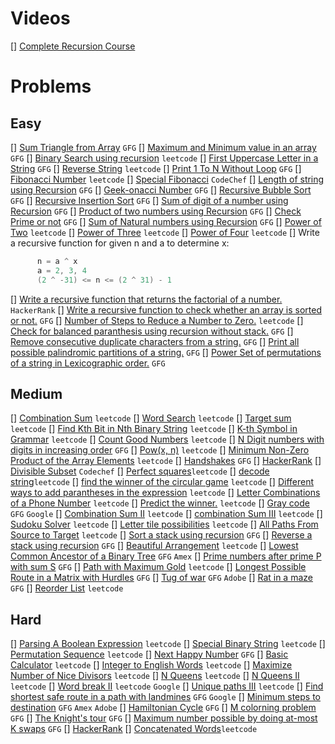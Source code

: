 # Videos
[] [Complete Recursion Course](https://www.youtube.com/playlist?list=PL9gnSGHSqcnp39cTyB1dTZ2pJ04Xmdrod)

# Problems

## Easy
[] [Sum Triangle from Array](https://www.geeksforgeeks.org/sum-triangle-from-array/) `GFG`
[] [Maximum and Minimum value in an array](https://www.geeksforgeeks.org/recursive-programs-to-find-minimum-and-maximum-elements-of-array/) `GFG`
[] [Binary Search using recursion](https://leetcode.com/problems/binary-search/) `leetcode`
[] [First Uppercase Letter in a String](https://www.geeksforgeeks.org/first-uppercase-letter-in-a-string-iterative-and-recursive/) `GFG`
[] [Reverse String](https://leetcode.com/problems/reverse-string/) `leetcode`
[] [Print 1 To N Without Loop](https://practice.geeksforgeeks.org/problems/print-1-to-n-without-using-loops-1587115620/1/) `GFG`
[] [Fibonacci Number](https://leetcode.com/problems/fibonacci-number/) `leetcode`
[] [Special Fibonacci](https://www.codechef.com/problems/FIBXOR01/) `CodeChef`
[] [Length of string using Recursion](https://www.geeksforgeeks.org/program-for-length-of-a-string-using-recursion/) `GFG`
[] [Geek-onacci Number](https://practice.geeksforgeeks.org/problems/geek-onacci-number/0/) `GFG`
[] [Recursive Bubble Sort](https://www.geeksforgeeks.org/recursive-bubble-sort/) `GFG`
[] [Recursive Insertion Sort](https://www.geeksforgeeks.org/recursive-insertion-sort/) `GFG`
[] [Sum of digit of a number using Recursion](https://www.geeksforgeeks.org/sum-digit-number-using-recursion/) `GFG`
[] [Product of two numbers using Recursion](https://www.geeksforgeeks.org/product-2-numbers-using-recursion/) `GFG`
[] [Check Prime or not](https://www.geeksforgeeks.org/recursive-program-prime-number/) `GFG`
[] [Sum of Natural numbers using Recursion](https://www.geeksforgeeks.org/sum-of-natural-numbers-using-recursion/) `GFG`
[] [Power of Two](https://leetcode.com/problems/power-of-two/) `leetcode`
[] [Power of Three](https://leetcode.com/problems/power-of-three/) `leetcode`
[] [Power of Four](https://leetcode.com/problems/power-of-four/) `leetcode`
[] Write a recursive function for given n and a to determine x:
```java
      n = a ^ x 
      a = 2, 3, 4
      (2 ^ -31) <= n <= (2 ^ 31) - 1      
```
[] [Write a recursive function that returns the factorial of a number.](https://www.hackerrank.com/challenges/30-recursion/problem) `HackerRank`
[] [Write a recursive function to check whether an array is sorted or not.](https://www.geeksforgeeks.org/program-check-array-sorted-not-iterative-recursive) `GFG`
[] [Number of Steps to Reduce a Number to Zero.](https://leetcode.com/problems/number-of-steps-to-reduce-a-number-to-zero/) `leetcode`
[] [Check for balanced paranthesis using recursion without stack.](https://www.geeksforgeeks.org/check-for-balanced-parenthesis-without-using-stack/) `GFG`
[] [Remove consecutive duplicate characters from a string.](https://www.geeksforgeeks.org/remove-consecutive-duplicates-string/) `GFG` 
[] [Print all possible palindromic partitions of a string.](https://www.geeksforgeeks.org/given-a-string-print-all-possible-palindromic-partition/) `GFG`
[] [Power Set of permutations of a string in Lexicographic order.](https://www.geeksforgeeks.org/powet-set-lexicographic-order/) `GFG`

## Medium
[] [Combination Sum](https://leetcode.com/problems/combination-sum/) `leetcode`
[] [Word Search](https://leetcode.com/problems/word-search/) `leetcode`
[] [Target sum](https://leetcode.com/problems/target-sum/) `leetcode`
[] [Find Kth Bit in Nth Binary String](https://leetcode.com/problems/find-kth-bit-in-nth-binary-string/) `leetcode`
[] [K-th Symbol in Grammar](https://leetcode.com/problems/k-th-symbol-in-grammar/) `leetcode`
[] [Count Good Numbers](https://leetcode.com/problems/count-good-numbers/) `leetcode`
[] [N Digit numbers with digits in increasing order](https://practice.geeksforgeeks.org/problems/n-digit-numbers-with-digits-in-increasing-order5903/1/) `GFG`
[] [Pow(x, n)](https://leetcode.com/problems/powx-n/) `leetcode`
[] [Minimum Non-Zero Product of the Array Elements](https://leetcode.com/problems/minimum-non-zero-product-of-the-array-elements/) `leetcode`
[] [Handshakes](https://practice.geeksforgeeks.org/problems/handshakes1303/1/) `GFG`
[] [HackerRank](https://www.hackerrank.com/domains/algorithms?filters%5Bsubdomains%5D%5B%5D=recursion&filters%5Bdifficulty%5D%5B%5D=medium)
[] [Divisible Subset](https://www.codechef.com/problems/DIVSUBS)  `Codechef`
[] [Perfect squares](https://leetcode.com/problems/perfect-squares/)`leetcode`
[] [decode string](https://leetcode.com/problems/decode-string/)`leetcode`
[] [find the winner of the circular game](https://leetcode.com/problems/find-the-winner-of-the-circular-game/) `leetcode`
[] [Different ways to add parantheses in the expression](https://leetcode.com/problems/different-ways-to-add-parentheses/) `leetcode`
[] [Letter Combinations of a Phone Number](https://leetcode.com/problems/letter-combinations-of-a-phone-number/) `leetcode`
[] [Predict the winner.](https://leetcode.com/problems/predict-the-winner/) `leetcode`
[] [Gray code](https://practice.geeksforgeeks.org/problems/gray-code-1611215248/1/) `GFG` `Google`
[] [Combination Sum II](https://leetcode.com/problems/combination-sum-ii/) `leetcode`
[] [combination Sum III](https://leetcode.com/problems/combination-sum-iii/) `leetcode`
[] [Sudoku Solver](https://leetcode.com/problems/sudoku-solver/) `leetcode`
[] [Letter tile possibilities](https://leetcode.com/problems/letter-tile-possibilities/) `leetcode`
[] [All Paths From Source to Target](https://leetcode.com/problems/all-paths-from-source-to-target/) `leetcode`
[] [Sort a stack using recursion](https://www.geeksforgeeks.org/sort-a-stack-using-recursion/) `GFG`
[] [Reverse a stack using recursion](https://www.geeksforgeeks.org/reverse-a-stack-using-recursion/) `GFG`
[] [Beautiful Arrangement](https://leetcode.com/problems/beautiful-arrangement/) `leetcode`
[] [Lowest Common Ancestor of a Binary Tree](https://practice.geeksforgeeks.org/problems/lowest-common-ancestor-in-a-binary-tree/1/) `GFG` `Amex`
[] [Prime numbers after prime P with sum S](https://www.geeksforgeeks.org/prime-numbers-after-prime-p-with-sum-s/) `GFG`
[] [Path with Maximum Gold](https://leetcode.com/problems/path-with-maximum-gold/) `leetcode`
[] [Longest Possible Route in a Matrix with Hurdles](https://www.geeksforgeeks.org/longest-possible-route-in-a-matrix-with-hurdles/) `GFG`
[] [Tug of war](https://www.geeksforgeeks.org/tug-of-war/) `GFG` `Adobe`
[] [Rat in a maze](https://www.geeksforgeeks.org/rat-in-a-maze-backtracking-2/) `GFG`
[] [Reorder List](https://leetcode.com/problems/reorder-list/) `leetcode`

## Hard
[] [Parsing A Boolean Expression](https://leetcode.com/problems/parsing-a-boolean-expression/) `leetcode`
[] [Special Binary String](https://leetcode.com/problems/special-binary-string/) `leetcode`
[] [Permutation Sequence](https://leetcode.com/problems/permutation-sequence/) `leetcode`
[] [Next Happy Number](https://practice.geeksforgeeks.org/problems/next-happy-number4538/1/) `GFG`
[] [Basic Calculator](https://leetcode.com/problems/basic-calculator/) `leetcode`
[] [Integer to English Words](https://leetcode.com/problems/integer-to-english-words/) `leetcode`
[] [Maximize Number of Nice Divisors](https://leetcode.com/problems/maximize-number-of-nice-divisors/) `leetcode`
[] [N Queens](https://leetcode.com/problems/n-queens/) `leetcode`
[] [N Queens II](https://leetcode.com/problems/n-queens-ii/) `leetcode`
[] [Word break II](https://leetcode.com/problems/word-break-ii/) `leetcode` `Google`
[] [Unique paths III](https://leetcode.com/problems/unique-paths-iii/) `leetcode`
[] [Find shortest safe route in a path with landmines](https://www.geeksforgeeks.org/find-shortest-safe-route-in-a-path-with-landmines/) `GFG` `Google`
[] [Minimum steps to destination](https://practice.geeksforgeeks.org/problems/minimum-number-of-steps-to-reach-a-given-number5234/1/) `GFG` `Amex` `Adobe`
[] [Hamiltonian Cycle](https://www.geeksforgeeks.org/hamiltonian-cycle-backtracking-6/) `GFG`
[] [M colorning problem](https://www.geeksforgeeks.org/m-coloring-problem-backtracking-5/) `GFG`
[] [The Knight's tour](https://www.geeksforgeeks.org/the-knights-tour-problem-backtracking-1/) `GFG`
[] [Maximum number possible by doing at-most K swaps](https://www.geeksforgeeks.org/find-maximum-number-possible-by-doing-at-most-k-swaps/) `GFG`
[] [HackerRank](https://www.hackerrank.com/domains/algorithms?filters%5Bsubdomains%5D%5B%5D=recursion&filters%5Bdifficulty%5D%5B%5D=hard)
[] [Concatenated Words](https://leetcode.com/problems/concatenated-words/)`leetcode`
